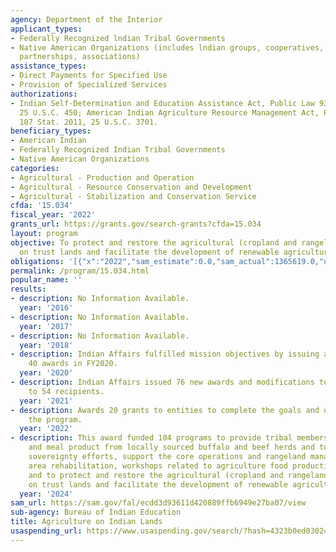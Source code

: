 ```yaml
---
agency: Department of the Interior
applicant_types:
- Federally Recognized lndian Tribal Governments
- Native American Organizations (includes lndian groups, cooperatives, corporations,
  partnerships, associations)
assistance_types:
- Direct Payments for Specified Use
- Provision of Specialized Services
authorizations:
- Indian Self-Determination and Education Assistance Act, Public Law 93-638, as amended,
  25 U.S.C. 450; American Indian Agriculture Resource Management Act, Public Law 103-177,
  107 Stat. 2011, 25 U.S.C. 3701.
beneficiary_types:
- American Indian
- Federally Recognized Indian Tribal Governments
- Native American Organizations
categories:
- Agricultural - Production and Operation
- Agricultural - Resource Conservation and Development
- Agricultural - Stabilization and Conservation Service
cfda: '15.034'
fiscal_year: '2022'
grants_url: https://grants.gov/search-grants?cfda=15.034
layout: program
objective: To protect and restore the agricultural (cropland and rangeland) resources
  on trust lands and facilitate the development of renewable agricultural resources.
obligations: '[{"x":"2022","sam_estimate":0.0,"sam_actual":1365619.0,"usa_spending_actual":13925848.16},{"x":"2023","sam_estimate":0.0,"sam_actual":24033472.0,"usa_spending_actual":24033471.91},{"x":"2024","sam_estimate":5205771.0,"sam_actual":0.0,"usa_spending_actual":30824716.33}]'
permalink: /program/15.034.html
popular_name: ''
results:
- description: No Information Available.
  year: '2016'
- description: No Information Available.
  year: '2017'
- description: No Information Available.
  year: '2018'
- description: Indian Affairs fulfilled mission objectives by issuing approximately
    40 awards in FY2020.
  year: '2020'
- description: Indian Affairs issued 76 new awards and modifications to existing awards
    to 54 recipients.
  year: '2021'
- description: Awards 20 grants to entities to complete the goals and objectives of
    the program.
  year: '2022'
- description: This award funded 104 programs to provide tribal members with meat
    and meal product from locally sourced buffalo and beef herds and to expand food
    sovereignty efforts, support the core operations and rangeland management, burned
    area rehabilitation, workshops related to agriculture food production and management,
    and to protect and restore the agricultural (cropland and rangeland) resources
    on trust lands and facilitate the development of renewable agricultural resources.
  year: '2024'
sam_url: https://sam.gov/fal/ecdd3d93611d420889ffb6949e27ba07/view
sub-agency: Bureau of Indian Education
title: Agriculture on Indian Lands
usaspending_url: https://www.usaspending.gov/search/?hash=4323b0ed030247d213c941235cb24cef
---
```

